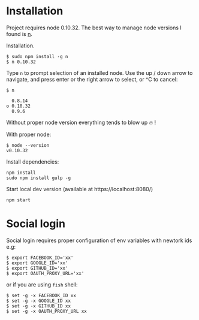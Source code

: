 # Installation

Project requires node 0.10.32. The best way to manage node versions
I found is [n](https://github.com/tj/n).

Installation.

    $ sudo npm install -g n
    $ n 0.10.32

Type `n` to prompt selection of an installed node.
Use the up / down arrow to navigate, and press enter or the right arrow to select, or ^C to cancel:

    $ n

      0.8.14
    ο 0.10.32
      0.9.6


Without proper node version everything tends to blow up :fire: !

With proper node:

    $ node --version
    v0.10.32

Install dependencies:

    npm install
    sudo npm install gulp -g

Start local dev version (available at https://localhost:8080/)

    npm start


# Social login

Social login requires proper configuration of env variables with newtork ids e.g:

    $ export FACEBOOK_ID='xx'
    $ export GOOGLE_ID='xx'
    $ export GITHUB_ID='xx'
    $ export OAUTH_PROXY_URL='xx'

or if you are using `fish` shell:

    $ set -g -x FACEBOOK_ID xx
    $ set -g -x GOOGLE_ID xx
    $ set -g -x GITHUB_ID xx
    $ set -g -x OAUTH_PROXY_URL xx
